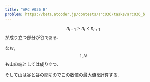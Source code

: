 ```yaml
---
title: "ARC #036 B"
problem: https://beta.atcoder.jp/contests/arc036/tasks/arc036_b
---
```

$$ h_{i-1} \gt h_{i} \lt h_{i+1} $$ が成り立つ部分が谷である.

なお, $$ 1, N $$ も山の端としては成り立つ.

そして山は谷と谷の間なのでこの数値の最大値を計算する.
